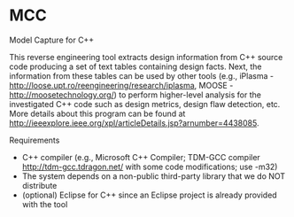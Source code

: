 # MCC
Model Capture for C++

This reverse engineering tool extracts design information from C++ source code producing a set of text tables containing design facts. Next, the information from these tables can be used by other tools (e.g., iPlasma - http://loose.upt.ro/reengineering/research/iplasma, MOOSE -  http://moosetechnology.org/) to perform higher-level analysis for the investigated C++ code such as design metrics, design flaw detection, etc. More details about this program can be found at http://ieeexplore.ieee.org/xpl/articleDetails.jsp?arnumber=4438085.

Requirements
* C++ compiler (e.g., Microsoft C++ Compiler; TDM-GCC compiler http://tdm-gcc.tdragon.net/ with some code modifications; use -m32)
* The system depends on a non-public third-party library that we do NOT distribute
* (optional) Eclipse for C++ since an Eclipse project is already provided with the tool

